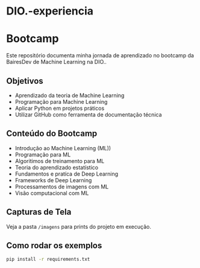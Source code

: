 # DIO.-experiencia

# Bootcamp

Este repositório documenta minha jornada de aprendizado no bootcamp da BairesDev de Machine Learning na DIO..

## Objetivos

- Aprendizado da teoria de Machine Learning
- Programação para Machine Learning
- Aplicar Python em projetos práticos
- Utilizar GitHub como ferramenta de documentação técnica

## Conteúdo do Bootcamp

- Introdução ao Machine Learning (ML))
- Programação para ML
- Algoritimos de treinamento para ML
- Teoria do aprendizado estatístico
- Fundamentos e pratíca de Deep Learning
- Frameworks de Deep Learning
- Processamentos de imagens com ML
- Visão computacional com ML

##  Capturas de Tela

Veja a pasta `/imagens` para prints do projeto em execução.

## Como rodar os exemplos

```bash
pip install -r requirements.txt
